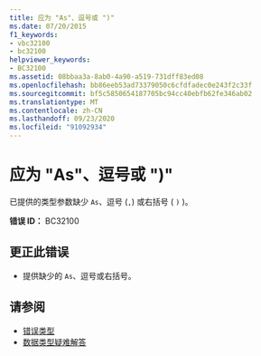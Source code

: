 ```yaml
---
title: 应为 "As"、逗号或 ")"
ms.date: 07/20/2015
f1_keywords:
- vbc32100
- bc32100
helpviewer_keywords:
- BC32100
ms.assetid: 08bbaa3a-8ab0-4a90-a519-731dff83ed08
ms.openlocfilehash: bb86eeb53ad73379050c6cfdfadec0e243f2c33f
ms.sourcegitcommit: bf5c5850654187705bc94cc40ebfb62fe346ab02
ms.translationtype: MT
ms.contentlocale: zh-CN
ms.lasthandoff: 09/23/2020
ms.locfileid: "91092934"
---
```

# <a name="as-comma-or--expected"></a>应为 "As"、逗号或 ")"

已提供的类型参数缺少 `As`、逗号 (`,`) 或右括号 ( `)` )。  
  
 **错误 ID：** BC32100  
  
## <a name="to-correct-this-error"></a>更正此错误  
  
- 提供缺少的 `As`、逗号或右括号。  
  
## <a name="see-also"></a>请参阅

- [错误类型](../programming-guide/language-features/error-types.md)
- [数据类型疑难解答](../programming-guide/language-features/data-types/troubleshooting-data-types.md)
